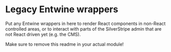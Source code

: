 # Legacy Entwine wrappers

Put any Entwine wrappers in here to render React components in non-React controlled areas, or
to interact with parts of the SilverStripe admin that are not React driven yet (e.g. the CMS).

Make sure to remove this readme in your actual module!
